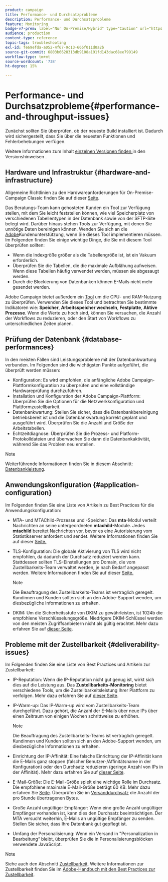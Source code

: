 ```yaml
---
product: campaign
title: Performance- und Durchsatzprobleme
description: Performance- und Durchsatzprobleme
feature: Monitoring
badge-v7-prem: label="Nur On-Premise/Hybrid" type="Caution" url="https://experienceleague.adobe.com/docs/campaign-classic/using/installing-campaign-classic/architecture-and-hosting-models/hosting-models-lp/hosting-models.html?lang=de" tooltip="Gilt nur für Hybrid- und On-Premise-Bereitstellungen"
audience: production
content-type: reference
topic-tags: troubleshooting
exl-id: fe69efda-a052-4f67-9c13-665f011d0a2b
source-git-commit: 6803b6628313db9108a191fd143dac68ee799149
workflow-type: tm+mt
source-wordcount: '738'
ht-degree: 15%

---
```


# Performance- und Durchsatzprobleme{#performance-and-throughput-issues}

Zunächst sollten Sie überprüfen, ob der neueste Build installiert ist. Dadurch wird sichergestellt, dass Sie über die neuesten Funktionen und Fehlerbehebungen verfügen.

Weitere Informationen zum Inhalt [ einzelnen Versionen finden ](../../rn/using/latest-release.md) in den Versionshinweisen .

## Hardware und Infrastruktur {#hardware-and-infrastructure}

Allgemeine Richtlinien zu den Hardwareanforderungen für On-Premise-Campaign Classic finden Sie auf dieser [Seite](https://helpx.adobe.com/de/campaign/kb/hardware-sizing-guide.html).

Das Beratungs-Team kann gehosteten Kunden ein Tool zur Verfügung stellen, mit dem Sie leicht feststellen können, wie viel Speicherplatz von verschiedenen Tabellentypen in der Datenbank sowie von der SFTP-Site belegt wird. Darüber hinaus stehen Tools zur Verfügung, mit denen Sie unnötige Daten bereinigen können. Wenden Sie sich an die [Adobe](https://helpx.adobe.com/de/enterprise/admin-guide.html/enterprise/using/support-for-experience-cloud.ug.html)Kundenunterstützung, wenn Sie dieses Tool implementieren müssen. Im Folgenden finden Sie einige wichtige Dinge, die Sie mit diesem Tool überprüfen sollten:

* Wenn die Indexgröße größer als die Tabellengröße ist, ist ein Vakuum erforderlich.
* Überprüfen Sie die Tabellen, die die maximale Aufblähung aufweisen. Wenn diese Tabellen häufig verwendet werden, müssen sie abgesaugt werden.
* Durch die Blockierung von Datenbanken können E-Mails nicht mehr gesendet werden.

Adobe Campaign bietet außerdem ein [Tool](../../production/using/monitoring-processes.md#manual-monitoring) um die CPU- und RAM-Nutzung zu überprüfen. Verwenden Sie dieses Tool und betrachten Sie bestimmte Indikatoren wie: **Speicher**, **Arbeitsspeicher wechseln**, **Festplatte**, **Aktive Prozesse**. Wenn die Werte zu hoch sind, können Sie versuchen, die Anzahl der Workflows zu reduzieren, oder den Start von Workflows zu unterschiedlichen Zeiten planen.

## Prüfung der Datenbank {#database-performances}

In den meisten Fällen sind Leistungsprobleme mit der Datenbankwartung verbunden. Im Folgenden sind die wichtigsten Punkte aufgeführt, die überprüft werden müssen:

* Konfiguration: Es wird empfohlen, die anfängliche Adobe Campaign-Plattformkonfiguration zu überprüfen und eine vollständige Hardwareprüfung durchzuführen.
* Installation und Konfiguration der Adobe Campaign-Plattform: Überprüfen Sie die Optionen für die Netzwerkkonfiguration und Plattformzustellbarkeit.
* Datenbankwartung: Stellen Sie sicher, dass die Datenbankbereinigung betriebsbereit ist und die Datenbankwartung korrekt geplant und ausgeführt wird. Überprüfen Sie die Anzahl und Größe der Arbeitstabellen.
* Echtzeitdiagnose: Überprüfen Sie die Prozess- und Platform-Protokolldateien und überwachen Sie dann die Datenbankaktivität, während Sie das Problem neu erstellen.

>[!NOTE]
>
>Weiterführende Informationen finden Sie in diesem Abschnitt: [Datenbankleistung](../../production/using/database-performances.md).

## Anwendungskonfiguration {#application-configuration}

Im Folgenden finden Sie eine Liste von Artikeln zu Best Practices für die Anwendungskonfiguration:

* MTA- und MTAChild-Prozesse und -Speicher: Das **mta**-Modul verteilt Nachrichten an seine untergeordneten **mtachild**-Module. Jedes **mtachild** bereitet Nachrichten vor, bevor es eine Autorisierung vom Statistikserver anfordert und sendet. Weitere Informationen finden Sie auf dieser [Seite.](../../installation/using/email-deliverability.md)
* TLS-Konfiguration: Die globale Aktivierung von TLS wird nicht empfohlen, da dadurch der Durchsatz reduziert werden kann. Stattdessen sollten TLS-Einstellungen pro Domain, die vom Zustellbarkeits-Team verwaltet werden, je nach Bedarf angepasst werden. Weitere Informationen finden Sie auf dieser [Seite.](../../installation/using/email-deliverability.md#mx-configuration)

  >[!NOTE]
  >
  >Die Beauftragung des Zustellbarkeits-Teams ist vertraglich geregelt. Kundinnen und Kunden sollten sich an den Adobe-Support wenden, um diesbezügliche Informationen zu erhalten.

* DKIM: Um die Sicherheitsstufe von DKIM zu gewährleisten, ist 1024b die empfohlene Verschlüsselungsgröße. Niedrigere DKIM-Schlüssel werden von den meisten Zugriffsanbietern nicht als gültig erachtet. Mehr dazu erfahren Sie auf [dieser Seite](https://experienceleague.adobe.com/docs/deliverability-learn/deliverability-best-practice-guide/transition-process/infrastructure.html?lang=de#authentication).

## Probleme mit der Zustellbarkeit {#deliverability-issues}

Im Folgenden finden Sie eine Liste von Best Practices und Artikeln zur Zustellbarkeit:

* IP-Reputation: Wenn die IP-Reputation nicht gut genug ist, wirkt sich dies auf die Leistung aus. Das **Zustellbarkeits-Monitoring** bietet verschiedene Tools, um die Zustellbarkeitsleistung Ihrer Plattform zu verfolgen. Mehr dazu erfahren Sie auf [dieser Seite](../../delivery/using/monitoring-deliverability.md).
* IP-Warm-up: Das IP-Warm-up wird vom Zustellbarkeits-Team durchgeführt. Dazu gehört, die Anzahl der E-Mails über neue IPs über einen Zeitraum von einigen Wochen schrittweise zu erhöhen.

  >[!NOTE]
  >
  >Die Beauftragung des Zustellbarkeits-Teams ist vertraglich geregelt. Kundinnen und Kunden sollten sich an den Adobe-Support wenden, um diesbezügliche Informationen zu erhalten.

* Einrichtung der IP-Affinität: Eine falsche Einrichtung der IP-Affinität kann die E-Mails ganz stoppen (falscher Benutzer-/Affinitätsname in der Konfiguration) oder den Durchsatz reduzieren (geringe Anzahl von IPs in der Affinität). Mehr dazu erfahren Sie auf [dieser Seite](../../installation/using/email-deliverability.md#list-of-ip-addresses-to-use).
* E-Mail-Größe: Die E-Mail-Größe spielt eine wichtige Rolle im Durchsatz. Die empfohlene maximale E-Mail-Größe beträgt 60 KB. Mehr dazu erfahren Sie [Seite](https://helpx.adobe.com/de/legal/product-descriptions/campaign.html). Überprüfen Sie im [Versanddurchsatz](../../reporting/using/global-reports.md#delivery-throughput) die Anzahl der pro Stunde übertragenen Bytes.
* Große Anzahl ungültiger Empfänger: Wenn eine große Anzahl ungültiger Empfänger vorhanden ist, kann dies den Durchsatz beeinträchtigen. Der MTA versucht weiterhin, E-Mails an ungültige Empfänger zu senden. Stellen Sie sicher, dass Ihre Datenbank gut gepflegt ist.
* Umfang der Personalisierung: Wenn ein Versand in &quot;Personalization in Bearbeitung“ bleibt, überprüfen Sie die in Personalisierungsblöcken verwendete JavaScript.

>[!NOTE]
>
>Siehe auch den Abschnitt [Zustellbarkeit](../../delivery/using/about-deliverability.md). Weitere Informationen zur Zustellbarkeit finden Sie im [Adobe-Handbuch mit den Best Practices zur Zustellbarkeit](https://experienceleague.adobe.com/docs/deliverability-learn/deliverability-best-practice-guide/introduction.html?lang=de).
